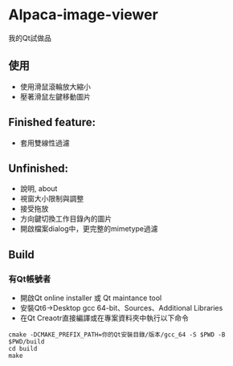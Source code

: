 # Alpaca-image-viewer

我的Qt試做品

## 使用
* 使用滑鼠滾輪放大縮小
* 壓著滑鼠左鍵移動圖片

## Finished feature:
* 套用雙線性過濾

## Unfinished:
* 說明, about
* 視窗大小限制與調整
* 接受拖放
* 方向鍵切換工作目錄內的圖片
* 開啟檔案dialog中，更完整的mimetype過濾

## Build
### 有Qt帳號者
* 開啟Qt online installer 或 Qt maintance tool
* 安裝Qt6->Desktop gcc 64-bit、Sources、Additional Libraries
* 在Qt Creaotr直接編譯或在專案資料夾中執行以下命令
```
cmake -DCMAKE_PREFIX_PATH=你的Qt安裝目錄/版本/gcc_64 -S $PWD -B $PWD/build
cd build
make
```
